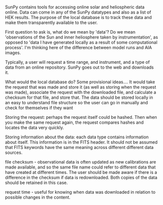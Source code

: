 SunPy contains tools for accessing online solar and heliospheric data online.  Data can come in any of the SunPy datatypes and also as a list of HEK results.  The purpose of the local database is to track these data and make them transparently available to the user.

First question to ask is, what do we mean by 'data'?  Do we mean 'observations of the Sun and inner heliosphere taken by instrumentation', as opposed to 'data I have generated locally as a result of some computational process'.  I'm thinking here of the difference between model runs and AIA images.

Typically, a user will request a time range, and instrument, and a type of data from an online repository.  SunPy goes out to the web and downloads it.

What would the local database do?  Some provisional ideas.... It would take the request that was made and store it (as well as storing when the request was made), associate the request with the downloaded file, and calculate a checksum for that file, and store that.  The data should be stored locally in an easy to understand file structure so the user can go in manually and check for themselves if they want

Storing the request: perhaps the request itself could be hashed.  Then when you make the same request again, the request compares hashes and locates the data very quickly.

Storing information about the data: each data type contains information about itself.  This information is in the FITS header.  It should not be assumed that FITS keywords have the same meaning across different different data sources.

file checksum - observational data is often updated as new calibrations are made available, and so the same file name could refer to different data that have created at different times.  The user should be made aware if there is a difference in the checksum if data is redownloaded.  Both copies of the data should be retained in this case.

request time - useful for knowing when data was downloaded in relation to possible changes in the content.